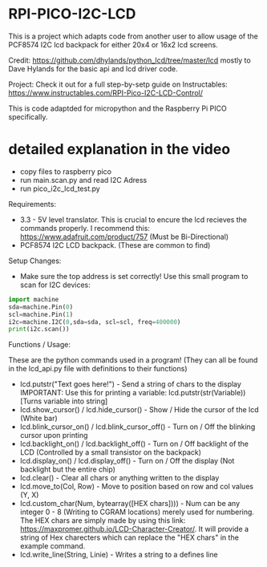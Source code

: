 # RPI-PICO-I2C-LCD
This is a project which adapts code from another user to allow usage of the PCF8574 I2C lcd backpack for either 20x4 or 16x2 lcd screens.

Credit: https://github.com/dhylands/python_lcd/tree/master/lcd mostly to Dave Hylands for the basic api and lcd driver code.

Project: Check it out for a full step-by-setp guide on Instructables: https://www.instructables.com/RPI-Pico-I2C-LCD-Control/ 

This is code adaptded for micropython and the Raspberry Pi PICO specifically.

# detailed explanation in the video

- copy files to raspberry pico
- run main.scan.py and read I2C Adress
- run pico_i2c_lcd_test.py

Requirements:
- 3.3 - 5V level translator. This is crucial to encure the lcd recieves the commands properly. I recommend this: https://www.adafruit.com/product/757 (Must be Bi-Directional)
- PCF8574 I2C LCD backpack. (These are common to find)

Setup Changes:
- Make sure the top address is set correctly!
Use this small program to scan for I2C devices:

```python
import machine
sda=machine.Pin(0)
scl=machine.Pin(1)
i2c=machine.I2C(0,sda=sda, scl=scl, freq=400000)
print(i2c.scan())
```

Functions / Usage: 

These are the python commands used in a program! (They can all be found in the lcd_api.py file with definitions to their functions)
- lcd.putstr("Text goes here!")                     - Send a string of chars to the display IMPORTANT: Use this for printing a variable: lcd.putstr(str(Variable)) [Turns variable into string] 
- lcd.show_cursor() / lcd.hide_cursor()             - Show / Hide the cursor of the lcd (White bar)
- lcd.blink_cursor_on() / lcd.blink_cursor_off()    - Turn on / Off the blinking cursor upon printing
- lcd.backlight_on() / lcd.backlight_off()          - Turn on / Off backlight of the LCD (Controlled by a small transistor on the backpack)
- lcd.display_on() / lcd.display_off()              - Turn on / Off the display (Not backlight but the entire chip)
- lcd.clear()                                       - Clear all chars or anything written to the display
- lcd.move_to(Col, Row)                             - Move to position based on row and col values (Y, X)
- lcd.custom_char(Num, bytearray([HEX chars])))     - Num can be any integer 0 - 8 (Writing to CGRAM locations) merely used for numbering. The HEX chars are simply made by using this link: https://maxpromer.github.io/LCD-Character-Creator/. It will provide a string of Hex charecters which can replace the "HEX chars" in the example command.
- lcd.write_line(String, Linie)                     - Writes a string to a defines line

